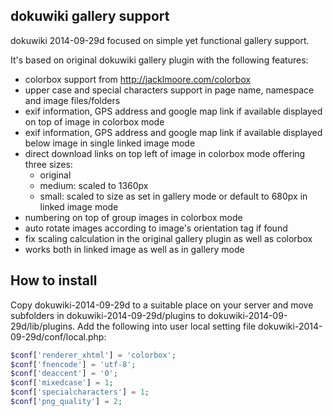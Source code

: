 ## dokuwiki gallery support
dokuwiki 2014-09-29d focused on simple yet functional gallery support.

It's based on original dokuwiki gallery plugin with the following features:

* colorbox support from http://jacklmoore.com/colorbox
* upper case and special characters support in page name, namespace and image files/folders
* exif information, GPS address and google map link if available displayed on top of image in colorbox mode
* exif information, GPS address and google map link if available displayed below image in single linked image mode
* direct download links on top left of image in colorbox mode offering three sizes:
  * original
  * medium: scaled to 1360px
  * small: scaled to size as set in gallery mode or default to 680px in linked image mode
* numbering on top of group images in colorbox mode
* auto rotate images according to image's orientation tag if found
* fix scaling calculation in the original gallery plugin as well as colorbox
* works both in linked image as well as in gallery mode



## How to install

Copy dokuwiki-2014-09-29d to a suitable place on your server and move subfolders in dokuwiki-2014-09-29d/plugins to dokuwiki-2014-09-29d/lib/plugins. Add the following into user local setting file dokuwiki-2014-09-29d/conf/local.php:
```php
$conf['renderer_xhtml'] = 'colorbox';
$conf['fnencode'] = 'utf-8';
$conf['deaccent'] = '0';
$conf['mixedcase'] = 1;
$conf['specialcharacters'] = 1;
$conf['png_quality'] = 2;
```
